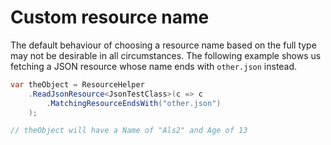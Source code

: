 # Custom resource name

The default behaviour of choosing a resource name based on the full type may not be desirable in all circumstances. The following example shows us fetching a JSON resource whose name ends with `other.json` instead.

```csharp { data-fiddle="vMaVe6" }
var theObject = ResourceHelper
    .ReadJsonResource<JsonTestClass>(c => c
        .MatchingResourceEndsWith("other.json")
    );

// theObject will have a Name of "Als2" and Age of 13
```